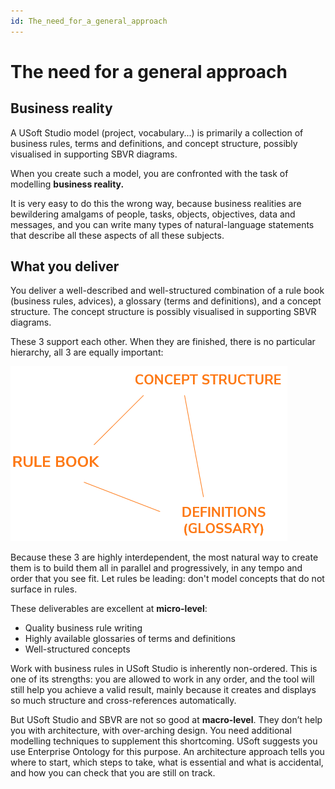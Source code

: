 ```yaml
---
id: The_need_for_a_general_approach
---
```


# The need for a general approach

## Business reality

A USoft Studio model (project, vocabulary...) is primarily a collection of business rules, terms and definitions, and concept structure, possibly visualised in supporting SBVR diagrams.

When you create such a model, you are confronted with the task of modelling **business reality.**

It is very easy to do this the wrong way, because business realities are bewildering amalgams of people, tasks, objects, objectives, data and messages, and you can write many types of natural-language statements that describe all these aspects of all these subjects.

## What you deliver

You deliver a well-described and well-structured combination of a rule book (business rules, advices), a glossary (terms and definitions), and a concept structure. The concept structure is possibly visualised in supporting SBVR diagrams.

These 3 support each other. When they are finished, there is no particular hierarchy, all 3 are equally important:

![](./assets/cc807d51-cdb7-4eb9-8b20-6c4940bbef05.png)

Because these 3 are highly interdependent, the most natural way to create them is to build them all in parallel and progressively, in any tempo and order that you see fit. Let rules be leading: don't model concepts that do not surface in rules.

These deliverables are excellent at **micro-level**:

- Quality business rule writing
- Highly available glossaries of terms and definitions
- Well-structured concepts

Work with business rules in USoft Studio is inherently non-ordered. This is one of its strengths: you are allowed to work in any order, and the tool will still help you achieve a valid result, mainly because it creates and displays so much structure and cross-references automatically.

But USoft Studio and SBVR are not so good at **macro-level**. They don’t help you with architecture, with over-arching design. You need additional modelling techniques to supplement this shortcoming. USoft suggests you use Enterprise Ontology for this purpose. An architecture approach tells you where to start, which steps to take, what is essential and what is accidental, and how you can check that you are still on track.

 

 